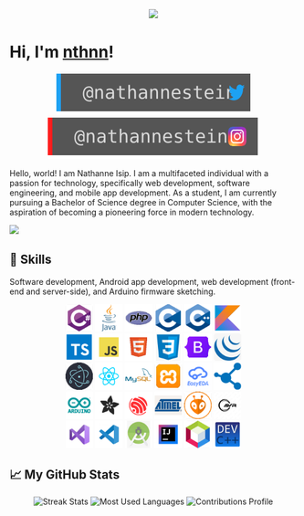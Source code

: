 <p align="center">
	<img src="nthnn-circle.gif" width="200" />
</p>

# Hi, I'm [nthnn](https://nthnn.github.io)!

<div align="center">
	<a href="https://twitter.com/nathannestein"><img src="assets/btn-twitter.svg" /></a>
	<a href="https://www.instagram.com/nathannestein/"><img src="assets/btn-instagram.svg" /></a>
</div>

Hello, world! I am Nathanne Isip. I am a multifaceted individual with a passion for technology, specifically web development, software engineering, and mobile app development. As a student, I am currently pursuing a Bachelor of Science degree in Computer Science, with the aspiration of becoming a pioneering force in modern technology.

<a href="#"><img src="https://komarev.com/ghpvc/?username=nthnn&label=Profile%20Visits" /></a>

## 🧬 Skills

Software development, Android app development, web development (front-end and server-side), and Arduino firmware sketching.

<p align="center">
	<a href="https://learn.microsoft.com/en-us/dotnet/csharp/"><img src="assets/ic-csharp.png" width="48" /></a>
	<a href="https://www.java.com/en/"><img src="assets/ic-java.png" width="48" /></a>
	<a href="https://www.php.net"><img src="assets/ic-php.png" width="48" /></a>
	<a href="https://www.iso.org/standard/74528.html"><img src="assets/ic-clang.png" width="48" /></a>
	<a href="https://cplusplus.com/"><img src="assets/ic-cpp.png" width="48" /></a>
	<a href="https://kotlinlang.org"><img src="assets/ic-kotlin.png" width="48" /></a>
	<br/>
	<a href="https://www.typescriptlang.org"><img src="assets/ic-typescript.png" width="48" /></a>
	<a href="https://www.javascript.com"><img src="assets/ic-js.png" width="48" /></a>
	<a href="https://html5.org"><img src="assets/ic-html5.png" width="48" /></a>
	<a href="https://www.css3.com"><img src="assets/ic-css3.png" width="48" /></a>
	<a href="https://getbootstrap.com"><img src="assets/ic-bootstrap.png" width="48" /></a>
	<a href="https://jquery.com"><img src="assets/ic-jquery.png" width="48" /></a>
	<br/>
	<a href="https://www.electronjs.org"><img src="assets/ic-electronjs.png" width="48" /></a>
	<a href="https://react.dev"><img src="assets/ic-reactjs.png" width="48" /></a>
	<a href="https://www.mysql.com"><img src="assets/ic-mysql.png" width="48" /></a>
	<a href="https://www.apachefriends.org"><img src="assets/ic-xampp.png" width="48" /></a>
	<a href="https://easyeda.com"><img src="assets/ic-easyeda.png" width="48" /></a>
	<a href="https://virtuostaff.com"><img src="assets/ic-virtuostaff.png" width="48" /></a>
	<br/>
	<a href="https://www.arduino.cc"><img src="assets/ic-arduino.png" width="48" /></a>
	<a href="https://www.adafruit.com"><img src="assets/ic-adafruit.png" width="48" /></a>
	<a href="https://www.espressif.com"><img src="assets/ic-espressif.png" width="48" /></a>
	<a href="https://www.microchip.com"><img src="assets/ic-atmel.png" width="48" /></a>
	<a href="https://platformio.org"><img src="assets/ic-platformio.png" width="48" /></a>
	<a href="https://www.microchip.com/en-us/products/microcontrollers-and-microprocessors/8-bit-mcus/avr-mcus"><img src="assets/ic-avr.png" width="48" /></a>
	<br/>
	<a href="https://visualstudio.microsoft.com"><img src="assets/ic-visual-studio.png" width="48" /></a>
	<a href="https://code.visualstudio.com"><img src="assets/ic-visual-studio-code.png" width="48" /></a>
	<a href="https://developer.android.com/studio"><img src="assets/ic-android-studio.png" width="48" /></a>
	<a href="https://www.jetbrains.com/idea/"><img src="assets/ic-intellij.png" width="48" /></a>
	<a href="https://netbeans.apache.org"><img src="assets/ic-netbeans.png" width="48" /></a>
	<a href="https://www.bloodshed.net"><img src="assets/ic-devcpp.png" width="48" /></a>
</p>

## 📈 My GitHub Stats

<div align="center">
	<img alt="Streak Stats" src="https://github-readme-streak-stats.herokuapp.com/?user=nthnn&hide_border=true&show_icons=true&currStreakNum=e9ecef&sideNums=e9ecef&border=272b30&currStreakLabel=e9ecef&background=272b30&sideLabels=e9ecef&dates=7a8288" />
	<img alt="Most Used Languages" src="https://github-readme-stats.vercel.app/api/top-langs/?username=nthnn&layout=compact&theme=onedark&hide_border=true&title_color=e9ecef&text_color=e9ecef&bg_color=272b30&hide=html,css,batchfile" />
	<img alt="Contributions Profile" src="https://github-profile-summary-cards.vercel.app/api/cards/profile-details?username=nthnn&theme=nord_dark" />
</div>